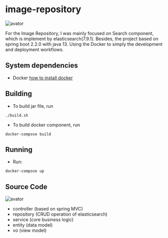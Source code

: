 # image-repository

![avator](https://github.com/YuSun09/image-repository/blob/master/screenshot/index.png)

For the Image Repository, I was mainly focused on Search component, which is implement by elasticsearch(7.9.1).
Besides, the project based on spring boot 2.2.0 with java 13. Using the Docker to simply the development and deployment workflows.

## System dependencies
- Docker [how to install docker](https://docs.docker.com/engine/installation/)

## Building
- To build jar file, run
```
./build.sh
```
- To build docker component, run
```
docker-compose build
```

## Running
- Run:
```
docker-compose up
```

## Source Code
![avator](https://github.com/YuSun09/image-repository/blob/master/screenshot/code.png)

- controller (based on spring MVC) 
- repository (CRUD operation of elasticsearch)
- service (core business logic)
- entity (data model)
- vo (view model)